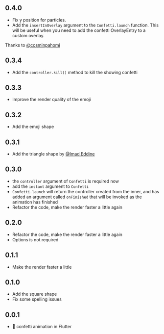 ## 0.4.0

- Fix y position for particles.
- Add the `insertInOverlay` argument to the `Confetti.launch` function. This will be useful when you need to add the confetti OverlayEntry to a custom overlay.

Thanks to [@cosminpahomi](https://github.com/cosminpahomi)

## 0.3.4

- Add the `controller.kill()` method to kill the showing confetti

## 0.3.3

- Improve the render quality of the emoji

## 0.3.2

- Add the emoji shape

## 0.3.1

- Add the triangle shape by [@Imad Eddine](https://github.com/DidoHZ)

## 0.3.0

- the `controller` argument of `Confetti` is required now
- add the `instant` argument to `Confetti`
- `Confetti.launch` will return the controller created from the inner, and has added an argument called `onFinished` that will be invoked as the animation has finished
- Refactor the code, make the render faster a little again

## 0.2.0

- Refactor the code, make the render faster a little again
- Options is not required

## 0.1.1

- Make the render faster a little

## 0.1.0

- Add the square shape
- Fix some spelling issues

## 0.0.1

- 🎉 confetti animation in Flutter
